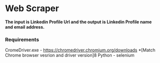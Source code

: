 # Web Scraper

**The input is Linkedin Profile Url and the output is Linkedin Profile name and email address.**
### Requirements 
CromeDriver.exe - https://chromedriver.chromium.org/downloads *[Match Chrome browser vesrion and driver version]8
Python - selenium

